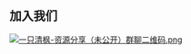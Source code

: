 <!DOCTYPE html>
<html>
  <head>
    <div class="main">
            <h2>加入我们</h2>
            <a href="https://mc113.x.yupoo.com/32714396?uid=1" target="_blank"><img src="http://pic.yupoo.com/mc113/5d9a66e1/95504128.png" alt="一只清枫-资源分享（未公开）群聊二维码.png"></a>

